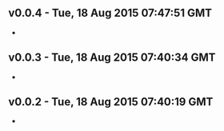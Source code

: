 v0.0.4 - Tue, 18 Aug 2015 07:47:51 GMT
--------------------------------------

- 


v0.0.3 - Tue, 18 Aug 2015 07:40:34 GMT
--------------------------------------

- 


v0.0.2 - Tue, 18 Aug 2015 07:40:19 GMT
--------------------------------------

- 